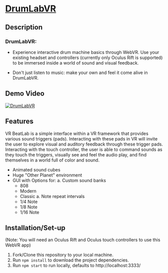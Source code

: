 # [DrumLabVR](http://drumlabvr.firebaseapp.com)

## Description

### DrumLabVR:
- Experience interactive drum machine basics through WebVR. Use your existing headset and controllers (currently only Oculus Rift is supported) to be immersed inside a world of sound and visual feedback.

- Don't just listen to music: make your own and feel it come alive in DrumLabVR.

## Demo Video

[![DrumLabVR](http://i68.tinypic.com/2h58lq8.png)](https://vimeo.com/267151849 "Click to watch demo")

## Features

VR BeatLab is a simple interface within a VR framework that provides various sound triggers (pads). Interacting with these pads in VR will invite the user to explore visual and auditory feedback through these trigger pads. Interacting with the touch controller, the user is able to command sounds as they touch the triggers, visually see and feel the audio play, and find themselves in a world full of color and sound.

- Animated sound cubes
- Huge "Other Planet" environment
- GUI with Options for:
  a. Custom sound banks
    - 808
    - Modern
    - Classic
  a. Note repeat intervals
    - 1/4 Note
    - 1/8 Note
    - 1/16 Note

## Installation/Set-up

(Note: You will need an Oculus Rift and Oculus touch controllers to use this WebVR app)

1. Fork/Clone this repository to your local machine.
1. Run `npm install` to download the project dependencies.
1. Run `npm start` to run locally, defaults to http://localhost:3333/
